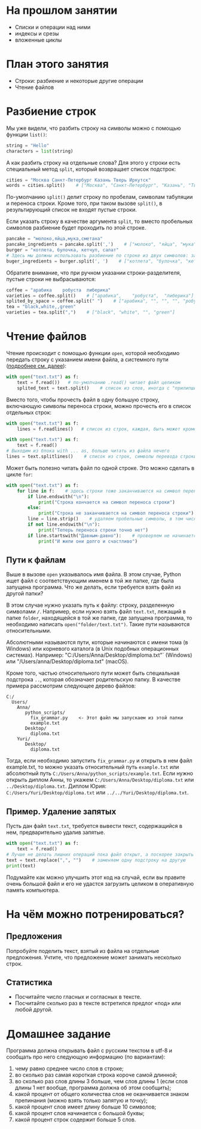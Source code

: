 # На прошлом занятии
* Списки и операции над ними
* индексы и срезы
* вложенные циклы

# План этого занятия
* Строки: разбиение и некоторые другие операции
* Чтение файлов

# Разбиение строк

Мы уже видели, что разбить строку на символы можно с помощью функции `list()`:

```python
string = "Hello"
characters = list(string)
```

А как разбить строку на отдельные слова? Для этого у строки есть специальный метод `split`, который возвращает список подстрок:

```python
cities = "Москва Санкт-Петербург Казань Тверь Иркутск"
words = cities.split()    # ["Москва", "Санкт-Петербург", "Казань", "Тверь", "Иркутск"]
```

По-умолчанию `split()` делит строку по пробелам, символам табуляции и переноса строки. Кроме того, при таком вызове `split()`, в результирующий список не входят пустые строки.

Если указать строку в качестве аргумента `split`, то вместо пробельных символов разбиение будет проходить по этой строке.

```python
pancake = "молоко,яйца,мука,сметана"
pancake_ingredients = pancake.split(',')    # ["молоко", "яйца", "мука", "сметана"]
burger = "котлета, булочка, кетчуп, салат"
# Здесь мы должны использовать разбиение по строке из двух символов: запятой и пробелу, чтобы в начале полученных строк не осталось пробелов:
buger_ingredients = burger.split(', ')    # ["котлета", "булочка", "кетчуп", "салат"]
```

Обратите внимание, что при ручном указании строки-разделителя, пустые строки не выбрасываются:

```python
coffee = "арабика    робуста  либерика"
varieties = coffee.split()    # ["арабика",    "робуста",  "либерика"]
splited_by_space = coffee.split(" ")    # ["арабика", "", "", "", "робуста", "", "либерика"]
tea = "black,white,,green"
varieties = tea.split(",")    # ["black", "white", "", "green"]
```

# Чтение файлов

Чтение происходит с помощью функции `open`, которой необходимо передать строку с указанием имени файла, а системного пути ([подробнее см. далее](#Пути-к-файлам)):

```python
with open("text.txt") as f:
    text = f.read())   # по-умолчанию .read() читает файл целиком
    splited_text = text.split()    # список из слов, иногда с "прилипшими" знаками препинания
```

Вместо того, чтобы прочесть файл в одну большую строку, включающую символы переноса строки, можно прочесть его в список отдельных строк:

```python
with open("text.txt") as f:
    lines = f.readlines()   # список из строк, каждая, быть может кроме последней, заканчивается символом переноса строки

with open("text.txt") as f:
    text = f.read()
# Выходим из блока with ... as, больше читать из файла нечего
lines = text.splitlines()    # список из строк, символы перевода строки отброшены
```

Может быть полезно читать файл по одной строке. Это можно сделать в цикле `for`:

```python
with open("text.txt") as f:
    for line in f:    # здесь строки тоже заканчиваются на символ переноса строки
        if line.endswith("\n"):
            print("Строка кончается на символ переноса строки")
        else:
            print("Строка не заканчивается на символ переноса строки")
        line = line.strip()    # удаляем пробельные символы, в том числе перенос строки, сначала и сконца строки
        if not line.endswith("\n"):
            print("Теперь переноса строки точно нет")
        if line.startswith("Давным-давно"):    # проверяем не начинается ли строка с данной строки
            print("И жили они долго и счастливо")
```

## Пути к файлам

Выше в вызове `open` указывалось имя файла. В этом случае, Python ищет файл с соответствующим именем в той же папке, где была запущена программа. Что же делать, если требуется взять файл из другой папки?

В этом случае нужно указать путь к файлу: строку, разделенную символами `/`. Например, если нужно взять файл `text.txt`, лежащий в папке `folder`, находящейся в той же папке, где запущена программа, то необходимо написать `open("folder/text.txt")`. Такие пути называются относительными.

Абсолютными называются пути, которые начинаются с имени тома (в Windows) или корневого каталога (в Unix подобных операционных системах). Например: "C:/Users/Anna/Desktop/dimploma.txt"` (Windows) или "/Users/anna/Desktop/diploma.txt" (macOS).

Кроме того, частью относительного пути может быть специальная подстрока `..`, которая обозначает родительскую папку. В качестве примера рассмотрим следующее дерево файлов:

```
C:/
  Users/
    Anna/
       python_scripts/
         fix_grammar.py    <- Этот файл мы запускаем из этой папки
         example.txt
       Desktop/
         diploma.txt
    Yuri/
       Desktop/
         diploma.txt
```

Тогда, если необходимо запустить `fix_grammar.py` и открыть в нем файл example.txt, то можно указать относительный путь `example.txt` или абсолютный путь `C:/Users/Anna/python_scripts/example.txt`. Если нужно открыть диплом Анны, то укажем `C:/Users/Anna/Desktop/diploma.txt` или `../Desktop/diploma.txt`. Диплом Юрия: `C:/Users/Yuri/Desktop/diploma.txt` или `../../Yuri/Desktop/diploma.txt`.

 
## Пример. Удаление запятых

Пусть дан файл `text.txt`, требуется вывести текст, содержащийся в нем, предварительно удалив запятые.

```python
with open("text.txt") as f:
    text = f.read()
# Лучше не делать лишних операций пока файл открыт, а поскорее закрыть его
text = text.replace(",", "")    # заменяем одну подстроку на другую
print(text)
```

Подумайте как можно улучшить этот код на случай, если вы правите очень большой файл и его не удастся загрузить целиком в оперативную память компьютера.

# На чём можно потренироваться?

## Предложения
Попробуйте поделить текст, взятый из файла на отдельные предложения. Учтите, что предложение может занимать несколько строк.

## Статистика
* Посчитайте число гласных и согласных в тексте.
* Посчитайте сколько раз в тексте встретился предлог «под» или любой другой.

# Домашнее задание

Программа должна открывать файл с русским текстом в utf-8 и сообщать про него следующую информацию (по вариантам):
1. чему равно среднее число слов в строке;
2. во сколько раз самая короткая строка короче самой длинной;
3. во сколько раз слов длины 3 больше, чем слов длины 1 (если слов длины 1 нет вообще, программа должна об этом сообщить);
4. какой процент от общего количества слов не оканчивается знаком препинания (можно взять только запятую и точку);
5. какой процент слов имеет длину больше 10 символов;
6. какой процент слов начинается с большой буквы;
7. какой процент строк содержит больше 5 слов.